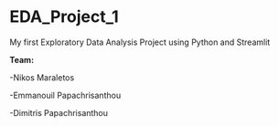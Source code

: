 # EDA_Project_1
My first Exploratory Data Analysis Project using Python and Streamlit



**Team:**

-Nikos Maraletos

-Emmanouil Papachrisanthou

-Dimitris Papachrisanthou

